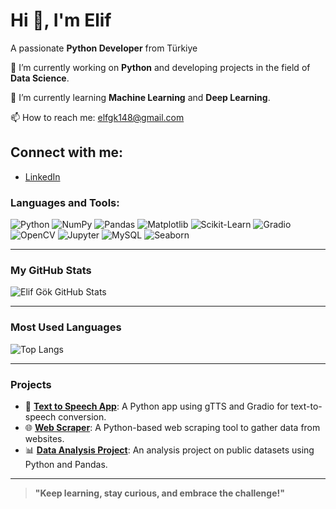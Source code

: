 # Hi 👋, I'm Elif
A passionate **Python Developer** from Türkiye

🔭 I’m currently working on **Python** and developing projects in the field of **Data Science**.

🌱 I’m currently learning **Machine Learning** and **Deep Learning**.

📫 How to reach me: [elfgk148@gmail.com](mailto:elfgk148@gmail.com)

## Connect with me:
- [LinkedIn](https://www.linkedin.com/in/elfgk/)



### Languages and Tools:
  
![Python](https://img.icons8.com/ios/452/python.png)
![NumPy](https://img.icons8.com/ios/452/numpy.png)
![Pandas](https://img.icons8.com/ios/452/pandas.png)
![Matplotlib](https://img.icons8.com/ios/452/matplotlib.png)
![Scikit-Learn](https://img.icons8.com/ios/452/scikit-learn.png)
![Gradio](https://img.icons8.com/ios/452/gradio.png)
![OpenCV](https://img.icons8.com/ios/452/opencv.png)
![Jupyter](https://img.icons8.com/ios/452/jupyter.png)
![MySQL](https://img.icons8.com/ios/452/mysql.png)
![Seaborn](https://img.icons8.com/ios/452/seaborn.png)



---

### My GitHub Stats

![Elif Gök GitHub Stats](https://github-readme-stats.vercel.app/api?username=elfgk&show_icons=true&count_private=true&hide=prs&theme=radical)

---

### Most Used Languages

![Top Langs](https://github-readme-stats.vercel.app/api/top-langs/?username=elfgk&langs_count=5&layout=compact)

---

### Projects

- 🚀 [**Text to Speech App**](https://github.com/elfgk/text-to-speech-app): A Python app using gTTS and Gradio for text-to-speech conversion.
- 🌐 [**Web Scraper**](https://github.com/elfgk/web-scraper): A Python-based web scraping tool to gather data from websites.
- 📊 [**Data Analysis Project**](https://github.com/elfgk/data-analysis): An analysis project on public datasets using Python and Pandas.

---

> **"Keep learning, stay curious, and embrace the challenge!"**
